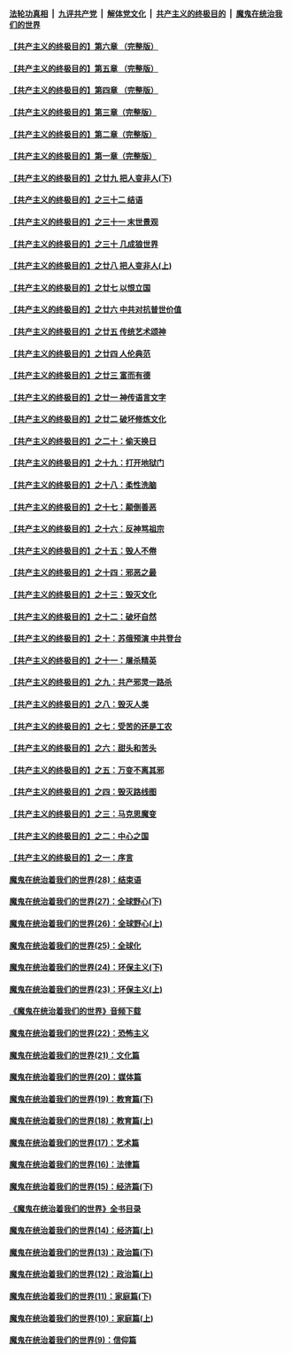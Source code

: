 ####  [法轮功真相](../../../../basic/blob/master/README.md?t=04101730) &nbsp;|&nbsp; [九评共产党](../../../../9ping.md/blob/master/README.md?t=04101730) &nbsp;|&nbsp; [解体党文化](../../../../jtdwh.md/blob/master/README.md?t=04101730)  &nbsp;|&nbsp; [共产主义的终极目的](../../../../gczydzjmd.md/blob/master/README.md?t=04101730) &nbsp;|&nbsp; [魔鬼在统治我们的世界](../../../../mgztzwmdsj.md/blob/master/README.md?t=04101730) 

#### [【共产主义的终极目的】第六章 （完整版）](../pages/nsc422/n11428913.md?t=04101730) 

#### [【共产主义的终极目的】第五章 （完整版）](../pages/nsc422/n11428912.md?t=04101730) 

#### [【共产主义的终极目的】第四章 （完整版）](../pages/nsc422/n11428907.md?t=04101730) 

#### [【共产主义的终极目的】第三章（完整版）](../pages/nsc422/n11428848.md?t=04101730) 

#### [【共产主义的终极目的】第二章（完整版）](../pages/nsc422/n11428831.md?t=04101730) 

#### [【共产主义的终极目的】第一章（完整版）](../pages/nsc422/n11417651.md?t=04101730) 

#### [【共产主义的终极目的】之廿九 把人变非人(下)](../pages/nsc422/n11344140.md?t=04101730) 

#### [【共产主义的终极目的】之三十二 结语](../pages/nsc422/n11360535.md?t=04101730) 

#### [【共产主义的终极目的】之三十一 末世景观](../pages/nsc422/n11351129.md?t=04101730) 

#### [【共产主义的终极目的】之三十 几成狼世界](../pages/nsc422/n11348280.md?t=04101730) 

#### [【共产主义的终极目的】之廿八 把人变非人(上)](../pages/nsc422/n11340492.md?t=04101730) 

#### [【共产主义的终极目的】之廿七 以恨立国](../pages/nsc422/n11336944.md?t=04101730) 

#### [【共产主义的终极目的】之廿六 中共对抗普世价值](../pages/nsc422/n11324785.md?t=04101730) 

#### [【共产主义的终极目的】之廿五 传统艺术颂神](../pages/nsc422/n11296396.md?t=04101730) 

#### [【共产主义的终极目的】之廿四 人伦典范](../pages/nsc422/n11296397.md?t=04101730) 

#### [【共产主义的终极目的】之廿三 富而有德](../pages/nsc422/n11283598.md?t=04101730) 

#### [【共产主义的终极目的】之廿一 神传语言文字](../pages/nsc422/n11263265.md?t=04101730) 

#### [【共产主义的终极目的】之廿二 破坏修炼文化](../pages/nsc422/n11245728.md?t=04101730) 

#### [【共产主义的终极目的】之二十：偷天换日](../pages/nsc422/n11238846.md?t=04101730) 

#### [【共产主义的终极目的】之十九：打开地狱门](../pages/nsc422/n11206376.md?t=04101730) 

#### [【共产主义的终极目的】之十八：柔性洗脑](../pages/nsc422/n11199994.md?t=04101730) 

#### [【共产主义的终极目的】之十七：颠倒善恶](../pages/nsc422/n11179782.md?t=04101730) 

#### [【共产主义的终极目的】之十六：反神骂祖宗](../pages/nsc422/n11166798.md?t=04101730) 

#### [【共产主义的终极目的】之十五：毁人不倦](../pages/nsc422/n11166792.md?t=04101730) 

#### [【共产主义的终极目的】之十四：邪恶之最](../pages/nsc422/n11150249.md?t=04101730) 

#### [【共产主义的终极目的】之十三：毁灭文化](../pages/nsc422/n11135227.md?t=04101730) 

#### [【共产主义的终极目的】之十二：破坏自然](../pages/nsc422/n11135214.md?t=04101730) 

#### [【共产主义的终极目的】之十：苏俄预演 中共登台](../pages/nsc422/n11118424.md?t=04101730) 

#### [【共产主义的终极目的】之十一：屠杀精英](../pages/nsc422/n11118442.md?t=04101730) 

#### [【共产主义的终极目的】之九：共产邪灵一路杀](../pages/nsc422/n11114139.md?t=04101730) 

#### [【共产主义的终极目的】之八：毁灭人类](../pages/nsc422/n11108503.md?t=04101730) 

#### [【共产主义的终极目的】之七：受苦的还是工农](../pages/nsc422/n11101809.md?t=04101730) 

#### [【共产主义的终极目的】之六：甜头和苦头](../pages/nsc422/n11096971.md?t=04101730) 

#### [【共产主义的终极目的】之五：万变不离其邪](../pages/nsc422/n11091285.md?t=04101730) 

#### [【共产主义的终极目的】之四：毁灭路线图](../pages/nsc422/n11086284.md?t=04101730) 

#### [【共产主义的终极目的】之三：马克思魔变](../pages/nsc422/n11061941.md?t=04101730) 

#### [【共产主义的终极目的】之二：中心之国](../pages/nsc422/n11047728.md?t=04101730) 

#### [【共产主义的终极目的】之一：序言](../pages/nsc422/n11086077.md?t=04101730) 

#### [魔鬼在统治着我们的世界(28)：结束语](../pages/nsc422/n10936246.md?t=04101730) 

#### [魔鬼在统治着我们的世界(27)：全球野心(下)](../pages/nsc422/n10928319.md?t=04101730) 

#### [魔鬼在统治着我们的世界(26)：全球野心(上)](../pages/nsc422/n10900318.md?t=04101730) 

#### [魔鬼在统治着我们的世界(25)：全球化](../pages/nsc422/n10788205.md?t=04101730) 

#### [魔鬼在统治着我们的世界(24)：环保主义(下)](../pages/nsc422/n10695307.md?t=04101730) 

#### [魔鬼在统治着我们的世界(23)：环保主义(上)](../pages/nsc422/n10688613.md?t=04101730) 

#### [《魔鬼在统治着我们的世界》音频下载](../pages/nsc422/n10635553.md?t=04101730) 

#### [魔鬼在统治着我们的世界(22)：恐怖主义](../pages/nsc422/n10614727.md?t=04101730) 

#### [魔鬼在统治着我们的世界(21)：文化篇](../pages/nsc422/n10597706.md?t=04101730) 

#### [魔鬼在统治着我们的世界(20)：媒体篇](../pages/nsc422/n10586579.md?t=04101730) 

#### [魔鬼在统治着我们的世界(19)：教育篇(下)](../pages/nsc422/n10564808.md?t=04101730) 

#### [魔鬼在统治着我们的世界(18)：教育篇(上)](../pages/nsc422/n10526970.md?t=04101730) 

#### [魔鬼在统治着我们的世界(17)：艺术篇](../pages/nsc422/n10499093.md?t=04101730) 

#### [魔鬼在统治着我们的世界(16)：法律篇](../pages/nsc422/n10485969.md?t=04101730) 

#### [魔鬼在统治着我们的世界(15)：经济篇(下)](../pages/nsc422/n10469975.md?t=04101730) 

#### [《魔鬼在统治着我们的世界》全书目录](../pages/nsc422/n10464261.md?t=04101730) 

#### [魔鬼在统治着我们的世界(14)：经济篇(上)](../pages/nsc422/n10457370.md?t=04101730) 

#### [魔鬼在统治着我们的世界(13)：政治篇(下)](../pages/nsc422/n10448270.md?t=04101730) 

#### [魔鬼在统治着我们的世界(12)：政治篇(上)](../pages/nsc422/n10444576.md?t=04101730) 

#### [魔鬼在统治着我们的世界(11)：家庭篇(下)](../pages/nsc422/n10440961.md?t=04101730) 

#### [魔鬼在统治着我们的世界(10)：家庭篇(上)](../pages/nsc422/n10435448.md?t=04101730) 

#### [魔鬼在统治着我们的世界(9)：信仰篇](../pages/nsc422/n10432159.md?t=04101730) 

